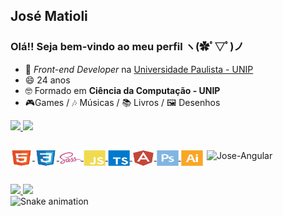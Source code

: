 ## José Matioli
### Olá!! Seja bem-vindo ao meu perfil ヽ(✿ﾟ▽ﾟ)ノ

- 🔭 *Front-end Developer* na [Universidade Paulista - UNIP](https://www.unip.br/)
- 😄 24 anos
- 🤓 Formado em **Ciência da Computação - UNIP**
- 🎮Games / 🎶 Músicas / 📚 Livros / 🖼 Desenhos

<div>
  <a href="https://github.com/J-Matioli">
  <img height="180em" src="https://github-readme-stats.vercel.app/api?username=J-Matioli&show_icons=true&theme=tokyonight&include_all_commits=true&count_private=true"/>
  <img height="180em" src="https://github-readme-stats.vercel.app/api/top-langs/?username=J-Matioli&layout=compact&langs_count=7&theme=tokyonight"/>
</div>
  
##
  
<div style="display: inline_block">  
  <img align="center" alt="Jose-HTML" height="25" width="35" src="https://raw.githubusercontent.com/devicons/devicon/master/icons/html5/html5-original.svg">
  <img align="center" alt="Jose-CSS" height="25" width="35" src="https://raw.githubusercontent.com/devicons/devicon/master/icons/css3/css3-original.svg">
  <img align="center" alt="Jose-SASS" height="25" width="35" src="https://raw.githubusercontent.com/devicons/devicon/master/icons/sass/sass-original.svg">
  <img align="center" alt="Jose-Js" height="25" width="35" src="https://raw.githubusercontent.com/devicons/devicon/master/icons/javascript/javascript-plain.svg">
  <img align="center" alt="Jose-Ts" height="25" width="35" src="https://raw.githubusercontent.com/devicons/devicon/master/icons/typescript/typescript-plain.svg">
  <img align="center" alt="Jose-Angular" height="25" width="35" src="https://raw.githubusercontent.com/devicons/devicon/master/icons/angularjs/angularjs-plain.svg">
  <img align="center" alt="Jose-PS" height="25" width="35" src="https://raw.githubusercontent.com/devicons/devicon/master/icons/photoshop/photoshop-plain.svg">
  <img align="center" alt="Jose-AI" height="25" width="35" src="https://raw.githubusercontent.com/devicons/devicon/master/icons/illustrator/illustrator-plain.svg">
  <img align="right" alt="Jose-Angular" height="135" width="190" src="https://media.giphy.com/media/2eHyl5MMV68oM/giphy.gif">
</div>
  
##
  
<div>
  <a href="https://www.instagram.com/jo_matioli/" target="_blank"><img src="https://img.shields.io/badge/-Instagram-%23E4405F?style=for-the-badge&logo=instagram&logoColor=white"       target="_blank">
  </a>
  <a href="https://www.linkedin.com/in/mateus-matioli" target="_blank"><img src="https://img.shields.io/badge/-LinkedIn-%230077B5?style=for-the-badge&logo=linkedin&logoColor=white"          target="_blank">
  </a> 
</div

![Snake animation](https://github.com/J-Matioli/J-Matioli/blob/output/github-contribution-grid-snake.svg)
